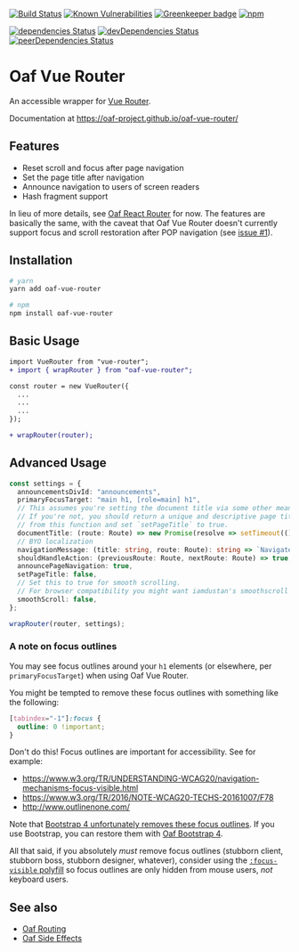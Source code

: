 [![Build Status](https://travis-ci.org/oaf-project/oaf-vue-router.svg?branch=master)](https://travis-ci.org/oaf-project/oaf-vue-router)
[![Known Vulnerabilities](https://snyk.io/test/github/oaf-project/oaf-vue-router/badge.svg?targetFile=package.json)](https://snyk.io/test/github/oaf-project/oaf-vue-router?targetFile=package.json)
[![Greenkeeper badge](https://badges.greenkeeper.io/oaf-project/oaf-vue-router.svg)](https://greenkeeper.io/)
[![npm](https://img.shields.io/npm/v/oaf-vue-router.svg)](https://www.npmjs.com/package/oaf-vue-router)

[![dependencies Status](https://david-dm.org/oaf-project/oaf-vue-router/status.svg)](https://david-dm.org/oaf-project/oaf-vue-router)
[![devDependencies Status](https://david-dm.org/oaf-project/oaf-vue-router/dev-status.svg)](https://david-dm.org/oaf-project/oaf-vue-router?type=dev)
[![peerDependencies Status](https://david-dm.org/oaf-project/oaf-vue-router/peer-status.svg)](https://david-dm.org/oaf-project/oaf-vue-router?type=peer)


# Oaf Vue Router
An accessible wrapper for [Vue Router](https://router.vuejs.org/).

Documentation at https://oaf-project.github.io/oaf-vue-router/

## Features

* Reset scroll and focus after page navigation
* Set the page title after navigation
* Announce navigation to users of screen readers
* Hash fragment support

In lieu of more details, see [Oaf React Router](https://github.com/oaf-project/oaf-react-router/blob/master/README.md#features) for now. The features are basically the same, with the caveat that Oaf Vue Router doesn't currently support focus and scroll restoration after POP navigation (see [issue #1](https://github.com/oaf-project/oaf-vue-router/issues/1)).

## Installation

```sh
# yarn
yarn add oaf-vue-router

# npm
npm install oaf-vue-router
```

## Basic Usage

```diff
import VueRouter from "vue-router";
+ import { wrapRouter } from "oaf-vue-router";

const router = new VueRouter({
  ...
  ...
  ...
});

+ wrapRouter(router);


```

## Advanced Usage

```typescript
const settings = {
  announcementsDivId: "announcements",
  primaryFocusTarget: "main h1, [role=main] h1",
  // This assumes you're setting the document title via some other means.
  // If you're not, you should return a unique and descriptive page title for each page
  // from this function and set `setPageTitle` to true.
  documentTitle: (route: Route) => new Promise(resolve => setTimeout(() => resolve(document.title))),
  // BYO localization
  navigationMessage: (title: string, route: Route): string => `Navigated to ${title}.`,
  shouldHandleAction: (previousRoute: Route, nextRoute: Route) => true,
  announcePageNavigation: true,
  setPageTitle: false,
  // Set this to true for smooth scrolling.
  // For browser compatibility you might want iamdustan's smoothscroll polyfill https://github.com/iamdustan/smoothscroll
  smoothScroll: false,
};

wrapRouter(router, settings);
```

### A note on focus outlines
You may see focus outlines around your `h1` elements (or elsewhere, per `primaryFocusTarget`) when using Oaf Vue Router.

You might be tempted to remove these focus outlines with something like the following:
```css
[tabindex="-1"]:focus {
  outline: 0 !important;
}
```

Don't do this! Focus outlines are important for accessibility. See for example:

* https://www.w3.org/TR/UNDERSTANDING-WCAG20/navigation-mechanisms-focus-visible.html
* https://www.w3.org/TR/2016/NOTE-WCAG20-TECHS-20161007/F78
* http://www.outlinenone.com/

Note that [Bootstrap 4 unfortunately removes these focus outlines](https://github.com/twbs/bootstrap/issues/28425). If you use Bootstrap, you can restore them with [Oaf Bootstrap 4](https://github.com/oaf-project/oaf-bootstrap-4).

All that said, if you absolutely _must_ remove focus outlines (stubborn client, stubborn boss, stubborn designer, whatever), consider using the [`:focus-visible` polyfill](https://github.com/WICG/focus-visible) so focus outlines are only hidden from mouse users, _not_ keyboard users.

## See also
* [Oaf Routing](https://github.com/oaf-project/oaf-routing)
* [Oaf Side Effects](https://github.com/oaf-project/oaf-side-effects)
